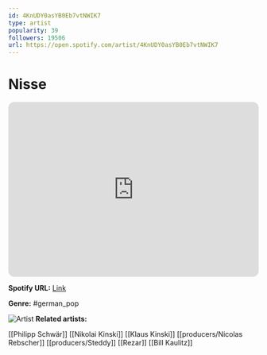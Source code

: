 ```yaml
---
id: 4KnUDY0asYB0Eb7vtNWIK7
type: artist
popularity: 39
followers: 19506
url: https://open.spotify.com/artist/4KnUDY0asYB0Eb7vtNWIK7
---
```

# Nisse

<iframe style="border-radius:12px" src="https://open.spotify.com/embed/artist/4KnUDY0asYB0Eb7vtNWIK7" width="100%" height="352" frameBorder="0" allowfullscreen="" allow="autoplay; clipboard-write; encrypted-media; fullscreen; picture-in-picture" loading="lazy"></iframe>

**Spotify URL:** [Link](https://open.spotify.com/artist/4KnUDY0asYB0Eb7vtNWIK7)

**Genre:**  #german_pop

![Artist](https://i.scdn.co/image/ab6761610000e5eb9063a65a6b6a7009cbea6851)
**Related artists:**

[[Philipp Schwär]]
[[Nikolai Kinski]]
[[Klaus Kinski]]
[[producers/Nicolas Rebscher]]
[[producers/Steddy]]
[[Rezar]]
[[Bill Kaulitz]]
